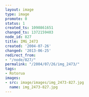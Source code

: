 ```yaml
---
layout: image
type: image
promote: 0
status: 1
created_ts: 1090861651
changed_ts: 1372159403
node_id: 827
title: IMG_2473
created: '2004-07-26'
changed: '2013-06-25'
redirect_from:
- "/node/827/"
permalink: "/2004/07/26/img_2473/"
tags:
- Rotorua
images:
- src: image/images/img_2473-827.jpg
  name: img_2473-827.jpg
---
```


